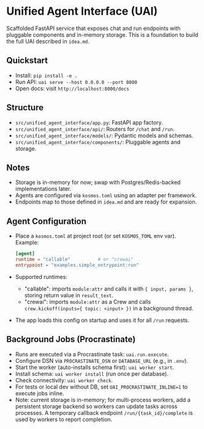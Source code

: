 Unified Agent Interface (UAI)
=============================

Scaffolded FastAPI service that exposes chat and run endpoints with pluggable components and in-memory storage. This is a foundation to build the full UAI described in `idea.md`.

Quickstart
----------
- Install: `pip install -e .`
- Run API: `uai serve --host 0.0.0.0 --port 8000`
- Open docs: visit `http://localhost:8000/docs`

Structure
---------
- `src/unified_agent_interface/app.py`: FastAPI app factory.
- `src/unified_agent_interface/api/`: Routers for `/chat` and `/run`.
- `src/unified_agent_interface/models/`: Pydantic models and schemas.
- `src/unified_agent_interface/components/`: Pluggable agents and storage.

Notes
-----
- Storage is in-memory for now; swap with Postgres/Redis-backed implementations later.
- Agents are configured via `kosmos.toml` using an adapter per framework.
- Endpoints map to those defined in `idea.md` and are ready for expansion.

Agent Configuration
------------------
- Place a `kosmos.toml` at project root (or set `KOSMOS_TOML` env var). Example:

  ```toml
  [agent]
  runtime = "callable"          # or "crewai"
  entrypoint = "examples.simple_entrypoint:run"
  ```

- Supported runtimes:
  - "callable": imports `module:attr` and calls it with `{ input, params }`, storing return value in `result_text`.
  - "crewai": imports `module:attr` as a Crew and calls `crew.kickoff(inputs={ topic: <input> })` in a background thread.

- The app loads this config on startup and uses it for all `/run` requests.

Background Jobs (Procrastinate)
-------------------------------
- Runs are executed via a Procrastinate task: `uai.run.execute`.
- Configure DSN via `PROCRASTINATE_DSN` or `DATABASE_URL` (e.g., in `.env`).
- Start the worker (auto-installs schema first): `uai worker start`.
- Install schema: `uai worker install` (run once per database).
- Check connectivity: `uai worker check`.
- For tests or local dev without DB, set `UAI_PROCRASTINATE_INLINE=1` to execute jobs inline.
- Note: current storage is in-memory; for multi-process workers, add a persistent storage backend so workers can update tasks across processes. A temporary callback endpoint `/run/{task_id}/complete` is used by workers to report completion.
